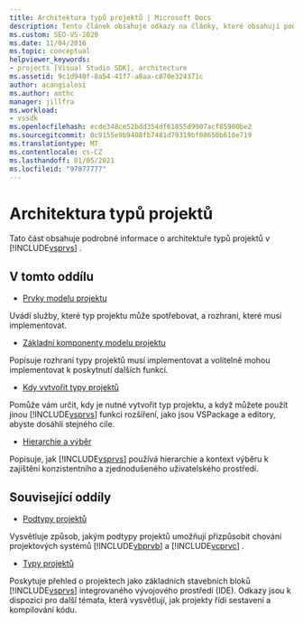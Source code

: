 ```yaml
---
title: Architektura typů projektů | Microsoft Docs
description: Tento článek obsahuje odkazy na články, které obsahují podrobné informace o architektuře typů projektů v aplikaci Visual Studio.
ms.custom: SEO-VS-2020
ms.date: 11/04/2016
ms.topic: conceptual
helpviewer_keywords:
- projects [Visual Studio SDK], architecture
ms.assetid: 9c1d940f-8a54-41f7-a8aa-c870e324371c
author: acangialosi
ms.author: anthc
manager: jillfra
ms.workload:
- vssdk
ms.openlocfilehash: ecde348ce52bdd354df61855d9907acf85900be2
ms.sourcegitcommit: 0c9155e9b9408fb7481d79319bf08650b610e719
ms.translationtype: MT
ms.contentlocale: cs-CZ
ms.lasthandoff: 01/05/2021
ms.locfileid: "97877777"
---
```

# <a name="project-types-architecture"></a>Architektura typů projektů
Tato část obsahuje podrobné informace o architektuře typů projektů v [!INCLUDE[vsprvs](../../code-quality/includes/vsprvs_md.md)] .

## <a name="in-this-section"></a>V tomto oddílu
- [Prvky modelu projektu](../../extensibility/internals/elements-of-a-project-model.md)

 Uvádí služby, které typ projektu může spotřebovat, a rozhraní, které musí implementovat.

- [Základní komponenty modelu projektu](../../extensibility/internals/project-model-core-components.md)

 Popisuje rozhraní typy projektů musí implementovat a volitelně mohou implementovat k poskytnutí dalších funkcí.

- [Kdy vytvořit typy projektů](../../extensibility/internals/when-to-create-project-types.md)

 Pomůže vám určit, kdy je nutné vytvořit typ projektu, a když můžete použít jinou [!INCLUDE[vsprvs](../../code-quality/includes/vsprvs_md.md)] funkci rozšíření, jako jsou VSPackage a editory, abyste dosáhli stejného cíle.

- [Hierarchie a výběr](../../extensibility/internals/hierarchies-and-selection.md)

 Popisuje, jak [!INCLUDE[vsprvs](../../code-quality/includes/vsprvs_md.md)] používá hierarchie a kontext výběru k zajištění konzistentního a zjednodušeného uživatelského prostředí.

## <a name="related-sections"></a>Související oddíly
- [Podtypy projektů](../../extensibility/internals/project-subtypes.md)

 Vysvětluje způsob, jakým podtypy projektů umožňují přizpůsobit chování projektových systémů [!INCLUDE[vbprvb](../../code-quality/includes/vbprvb_md.md)] a [!INCLUDE[vcprvc](../../code-quality/includes/vcprvc_md.md)] .

- [Typy projektů](../../extensibility/internals/project-types.md)

 Poskytuje přehled o projektech jako základních stavebních bloků [!INCLUDE[vsprvs](../../code-quality/includes/vsprvs_md.md)] integrovaného vývojového prostředí (IDE). Odkazy jsou k dispozici pro další témata, která vysvětlují, jak projekty řídí sestavení a kompilování kódu.
